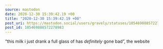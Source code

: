 ```yaml
---
source: mastodon
date: 2020-12-30 15:39:42.19 +00
title: "2020-12-30 15:39:42.19 +00"
post_uri: https://mastodon.social/users/gravely/statuses/105469888572278983
post_id: 105469888572278983
---
```

“this milk i just drank a full glass of has _definitely_ gone bad”, the website


